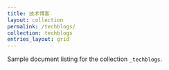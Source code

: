 ```yaml
---
title: 技术博客
layout: collection
permalink: /techblogs/
collection: techblogs
entries_layout: grid
---
```


Sample document listing for the collection `_techblogs`.
